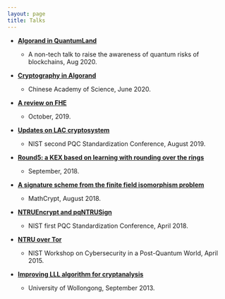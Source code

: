 ```yaml
---
layout: page
title: Talks
---
```


* [__Algorand in QuantumLand__](../../talks/Algorand_in_QuantumLand.pdf)
  * A non-tech talk to raise the awareness of quantum risks of blockchains, Aug 2020.

* [__Cryptography in Algorand__](../../talks/algorand_crypto.pdf)
  * Chinese Academy of Science, June 2020.

* [__A review on FHE__](../../talks/review_fhe.pdf)  
  * October, 2019.

* [__Updates on LAC cryptosystem__](../../talks/nist-lac-2019.pdf)  
  * NIST second PQC Standardization Conference, August 2019.

* [__Round5: a KEX based on learning with rounding over the rings__](../../talks/round5.pdf)
  * September, 2018.

* [__A signature scheme from the finite field isomorphism problem__](../../talks/FiniteFieldSignatures.pdf)
  * MathCrypt, August 2018.

* [__NTRUEncrypt and pqNTRUSign__](../../talks/ntru.pdf)
  * NIST first PQC Standardization Conference, April 2018.

* [__NTRU over Tor__](../../talks/ntrutor.pdf)
  * NIST Workshop on Cybersecurity in a Post-Quantum World, April 2015.

* [__Improving LLL algorithm for cryptanalysis__](../../talks/improve_LLL.pdf)
  * University of Wollongong, September 2013.
